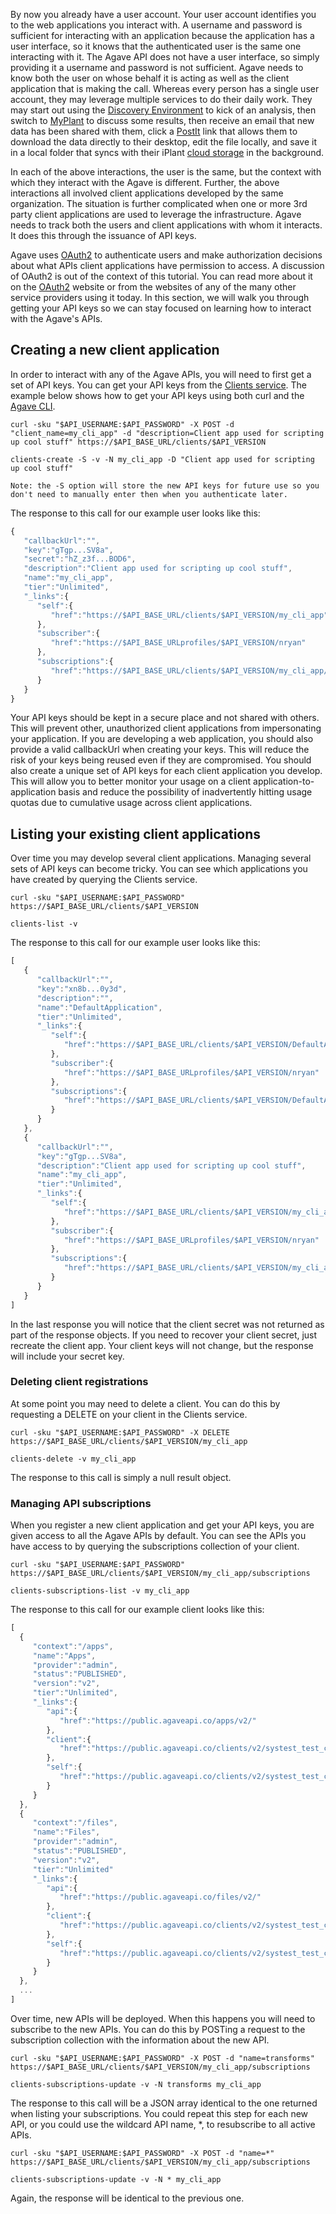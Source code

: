 By now you already have a user account. Your user account identifies you to the web applications you interact with. A username and password is sufficient for interacting with an application because the application has a user interface, so it knows that the authenticated user is the same one interacting with it. The Agave API does not have a user interface, so simply providing it a username and password is not sufficient. Agave needs to know both the user on whose behalf it is acting as well as the client application that is making the call. Whereas every person has a single user account, they may leverage multiple services to do their daily work. They may start out using the <a href="https://de.iplantcollaborative.org" title="iPlant Discovery Environment" target="_blank">Discovery Environment</a> to kick of an analysis, then switch to <a href="https://my-plant.org/" title="MyPlant" target="_blank">MyPlant</a> to discuss some results, then receive an email that new data has been shared with them, click a <a href="http://agaveapi.co/pre-authenticated-url-shortening-with-postits/" title="Pre-Authenticated URL Shortening with PostIts">PostIt</a> link that allows them to download the data directly to their desktop, edit the file locally, and save it in a local folder that syncs with their iPlant <a href="http://www.iplantcollaborative.org/discover/data-store" title="iPlant Data Store" target="_blank">cloud storage</a> in the background.

In each of the above interactions, the user is the same, but the context with which they interact with the Agave is different. Further, the above interactions all involved client applications developed by the same organization. The situation is further complicated when one or more 3rd party client applications are used to leverage the infrastructure. Agave needs to track both the users and client applications with whom it interacts. It does this through the issuance of API keys.

Agave uses <a href="http://oauth.net/2" title="OAuth2" target="_blank">OAuth2</a> to authenticate users and make authorization decisions about what APIs client applications have permission to access. A discussion of OAuth2 is out of the context of this tutorial. You can read more about it on the <a href="http://oauth.net/2" title="OAuth2" target="_blank">OAuth2</a> website or from the websites of any of the many other service providers using it today. In this section, we will walk you through getting your API keys so we can stay focused on learning how to interact with the Agave's APIs.

## Creating a new client application  

In order to interact with any of the Agave APIs, you will need to first get a set of API keys. You can get your API keys from the <a href="http://agaveapi.co/live-docs/#!/clients/create_post_1" title="Clients API">Clients service</a>. The example below shows how to get your API keys using both curl and the <a href="http://agaveapi.co/agave-cli/" title="Agave CLI">Agave CLI</a>.

```shell
curl -sku "$API_USERNAME:$API_PASSWORD" -X POST -d "client_name=my_cli_app" -d "description=Client app used for scripting up cool stuff" https://$API_BASE_URL/clients/$API_VERSION
```

```cli
clients-create -S -v -N my_cli_app -D "Client app used for scripting up cool stuff"
```
    Note: the -S option will store the new API keys for future use so you don't need to manually enter then when you authenticate later.


The response to this call for our example user looks like this:

```javascript
{  
   "callbackUrl":"",
   "key":"gTgp...SV8a",
   "secret":"hZ_z3f...BOD6",
   "description":"Client app used for scripting up cool stuff",
   "name":"my_cli_app",
   "tier":"Unlimited",
   "_links":{  
      "self":{  
         "href":"https://$API_BASE_URL/clients/$API_VERSION/my_cli_app"
      },
      "subscriber":{  
         "href":"https://$API_BASE_URLprofiles/$API_VERSION/nryan"
      },
      "subscriptions":{  
         "href":"https://$API_BASE_URL/clients/$API_VERSION/my_cli_app/subscriptions/"
      }
   }
}
```

Your API keys should be kept in a secure place and not shared with others. This will prevent other, unauthorized client applications from impersonating your application. If you are developing a web application, you should also provide a valid callbackUrl when creating your keys. This will reduce the risk of your keys being reused even if they are compromised. You should also create a unique set of API keys for each client application you develop. This will allow you to better monitor your usage on a client application-to-application basis and reduce the possibility of inadvertently hitting usage quotas due to cumulative usage across client applications.

## Listing your existing client applications  

Over time you may develop several client applications. Managing several sets of API keys can become tricky. You can see which applications you have created by querying the Clients service.

```shell
curl -sku "$API_USERNAME:$API_PASSWORD" https://$API_BASE_URL/clients/$API_VERSION
```

```clii
clients-list -v
```

The response to this call for our example user looks like this:

```javascript
[  
   {  
      "callbackUrl":"",
      "key":"xn8b...0y3d",
      "description":"",
      "name":"DefaultApplication",
      "tier":"Unlimited",
      "_links":{  
         "self":{  
            "href":"https://$API_BASE_URL/clients/$API_VERSION/DefaultApplication"
         },
         "subscriber":{  
            "href":"https://$API_BASE_URLprofiles/$API_VERSION/nryan"
         },
         "subscriptions":{  
            "href":"https://$API_BASE_URL/clients/$API_VERSION/DefaultApplication/subscriptions/"
         }
      }
   },
   {  
      "callbackUrl":"",
      "key":"gTgp...SV8a",
      "description":"Client app used for scripting up cool stuff",
      "name":"my_cli_app",
      "tier":"Unlimited",
      "_links":{  
         "self":{  
            "href":"https://$API_BASE_URL/clients/$API_VERSION/my_cli_app"
         },
         "subscriber":{  
            "href":"https://$API_BASE_URLprofiles/$API_VERSION/nryan"
         },
         "subscriptions":{  
            "href":"https://$API_BASE_URL/clients/$API_VERSION/my_cli_app/subscriptions/"
         }
      }
   }
]
```

<aside class="notice">In the last response you will notice that the client secret was not returned as part of the response objects. If you need to recover your client secret, just recreate the client app. Your client keys will not change, but the response will include your secret key.</aside>

### Deleting client registrations  

At some point you may need to delete a client. You can do this by requesting a DELETE on your client in the Clients service.

```shell
curl -sku "$API_USERNAME:$API_PASSWORD" -X DELETE https://$API_BASE_URL/clients/$API_VERSION/my_cli_app
```

```clii
clients-delete -v my_cli_app
```


The response to this call is simply a null result object.

### Managing API subscriptions  

When you register a new client application and get your API keys, you are given access to all the Agave APIs by default. You can see the APIs you have access to by querying the subscriptions collection of your client.

```shell
curl -sku "$API_USERNAME:$API_PASSWORD" https://$API_BASE_URL/clients/$API_VERSION/my_cli_app/subscriptions
```

```clii
clients-subscriptions-list -v my_cli_app
```


The response to this call for our example client looks like this:

```javascript
[
  {
     "context":"/apps",
     "name":"Apps",
     "provider":"admin",
     "status":"PUBLISHED",
     "version":"v2",
     "tier":"Unlimited",
     "_links":{
        "api":{
           "href":"https://public.agaveapi.co/apps/v2/"
        },
        "client":{
           "href":"https://public.agaveapi.co/clients/v2/systest_test_client"
        },
        "self":{
           "href":"https://public.agaveapi.co/clients/v2/systest_test_client/subscriptions/"
        }
     }   
  },
  {
     "context":"/files",
     "name":"Files",
     "provider":"admin",
     "status":"PUBLISHED",
     "version":"v2",
     "tier":"Unlimited"
     "_links":{
        "api":{
           "href":"https://public.agaveapi.co/files/v2/"
        },
        "client":{
           "href":"https://public.agaveapi.co/clients/v2/systest_test_client"
        },
        "self":{
           "href":"https://public.agaveapi.co/clients/v2/systest_test_client/subscriptions/"
        }
     }
  },
  ...
]
```

Over time, new APIs will be deployed. When this happens you will need to subscribe to the new APIs. You can do this by POSTing a request to the subscription collection with the information about the new API.

```shell
curl -sku "$API_USERNAME:$API_PASSWORD" -X POST -d "name=transforms" https://$API_BASE_URL/clients/$API_VERSION/my_cli_app/subscriptions
```

```clii
clients-subscriptions-update -v -N transforms my_cli_app
```


The response to this call will be a JSON array identical to the one returned when listing your subscriptions. You could repeat this step for each new API, or you could use the wildcard API name, *, to resubscribe to all active APIs.

```shell
curl -sku "$API_USERNAME:$API_PASSWORD" -X POST -d "name=*" https://$API_BASE_URL/clients/$API_VERSION/my_cli_app/subscriptions
```

```clii
clients-subscriptions-update -v -N * my_cli_app
```

Again, the response will be identical to the previous one.
